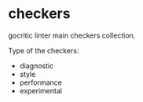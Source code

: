 # checkers
gocritic linter main checkers collection.

Type of the checkers:
- diagnostic
- style
- performance
- experimental
